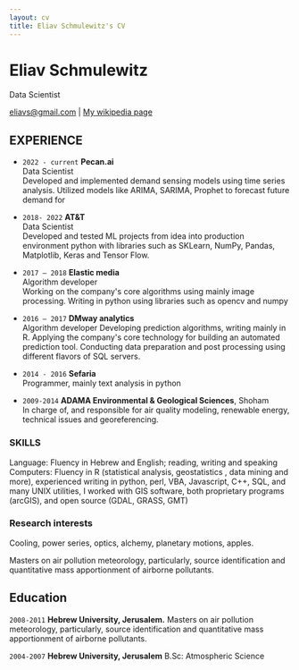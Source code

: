 ```yaml
---
layout: cv
title: Eliav Schmulewitz's CV
---
```

# Eliav Schmulewitz
Data Scientist

<div id="webaddress">
<a href="eliavs@gmail.com">eliavs@gmail.com</a>
| <a href="http://en.wikipedia.org/wiki/Isaac_Newton">My wikipedia page</a>
</div>


## EXPERIENCE

- `2022 - current` **Pecan.ai**  
Data Scientist  
Developed and implemented demand sensing models using time series analysis.
Utilized models like ARIMA, SARIMA, Prophet to forecast future demand for

- `2018- 2022` **AT&T**   
Data Scientist   
Developed and tested ML projects from idea  into production environment 
python with libraries such as SKLearn, NumPy, Pandas, Matplotlib, Keras and Tensor Flow.

- `2017 – 2018` **Elastic media**   
Algorithm developer  
 Working on the company's core algorithms using mainly image processing. Writing in python using libraries  such as   opencv and numpy
  
- `2016 – 2017` **DMway analytics**   
 Algorithm developer
Developing prediction algorithms, writing mainly in R. 
Applying the company's core technology for building an automated prediction tool. 
Conducting data preparation and post processing using different flavors of SQL servers.
  
- `2014 - 2016`  **Sefaria**   
Programmer, mainly text analysis in python

- `2009-2014` **ADAMA Environmental & Geological Sciences**, Shoham  
In charge of, and responsible for air quality modeling, renewable energy, technical issues and
georeferencing.


### SKILLS

Language: Fluency in Hebrew and English; reading, writing and speaking
Computers: Fluency in R (statistical analysis, geostatistics , data mining and more), experienced writing in python, perl, VBA, Javascript, C++, SQL, and many UNIX utilities, I worked with GIS software, both proprietary programs (arcGIS), and open source (GDAL, GRASS, GMT)


### Research interests

Cooling, power series, optics, alchemy, planetary motions, apples.

Masters on air pollution meteorology, particularly, source identification and quantitative
mass apportionment of airborne pollutants.
 



## Education

`2008-2011`
__Hebrew University, Jerusalem.__
Masters on air pollution meteorology, particularly, source identification and quantitative
mass apportionment of airborne pollutants.

`2004-2007`
__Hebrew University, Jerusalem__
B.Sc: Atmospheric Science


<!-- ### Footer

Last updated: May 2013 -->


